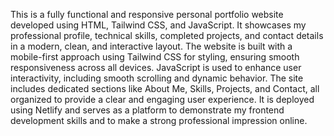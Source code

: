 This is a fully functional and responsive personal portfolio website developed using HTML, Tailwind CSS, and JavaScript. It showcases my professional profile, technical skills, completed projects, and contact details in a modern, clean, and interactive layout. The website is built with a mobile-first approach using Tailwind CSS for styling, ensuring smooth responsiveness across all devices. JavaScript is used to enhance user interactivity, including smooth scrolling and dynamic behavior. The site includes dedicated sections like About Me, Skills, Projects, and Contact, all organized to provide a clear and engaging user experience. It is deployed using Netlify and serves as a platform to demonstrate my frontend development skills and to make a strong professional impression online.

